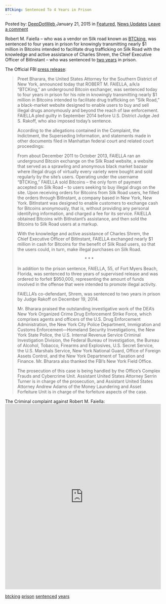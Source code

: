 ```yaml
---
BTCking: Sentenced To 4 Years in Prison
---
```

<article class="post-listing post-8855 post type-post status-publish format-standard has-post-thumbnail hentry  tag-btcking tag-prison tag-sentenced tag-years">
    <div class="post-inner">
        <span>Posted by: <a href="https://www.deepdotweb.com/author/admin/" title="">DeepDotWeb </a></span>
    <span>January 21, 2015</span>
    <span>in <a href="https://www.deepdotweb.com/category/deepdot-news/" rel="category tag">Featured</a>, <a href="https://www.deepdotweb.com/category/news-updates/" rel="category tag">News Updates</a></span>
    <span><a href="https://www.deepdotweb.com/2015/01/21/btcking-sentenced-to-4-years-in-prison/#respond">Leave a comment</a></span>
    </p>
    <div class="clear"></div>
    <div class="entry">
    <p>Robert M. Faiella &#8211; who was a vendor on Silk road known as <a href="http://www.deepdotweb.com/2014/01/27/ceo-of-bitinstant-and-btcking-indicted-in-new-york-on-money-laundering-charges-for-supplying-coins-to-silk-road-users/">BTCking</a>, was sentenced to four years in prison for knowingly transmitting nearly $1 million in Bitcoins intended to facilitate drug trafficking on Silk Road with the knowledge and active assistance of Charles Shrem, the Chief Executive Officer of BitInstant &#8211; who was sentenced to <a href="http://www.businessinsider.com/bitcoin-millionaire-charlie-shrem-sentenced-to-2-years-in-prison-2014-12" target="_blank">two years</a> in prison.</p>
    <p>The Official FBI <a href="http://www.fbi.gov/newyork/press-releases/2015/bitcoin-exchanger-sentenced-in-manhattan-federal-court-to-four-years-in-prison-for-selling-nearly-1-million-in-bitcoins-for-drug-buys-on-silk-road" target="_blank">press release</a>:</p>
    <blockquote><p>Preet Bharara, the United States Attorney for the Southern District of New York, announced today that ROBERT M. FAIELLA, a/k/a “BTCKing,” an underground Bitcoin exchanger, was sentenced today to four years in prison for his role in knowingly transmitting nearly $1 million in Bitcoins intended to facilitate drug trafficking on “Silk Road,” a black-market website designed to enable users to buy and sell illegal drugs anonymously and beyond the reach of law enforcement. FAIELLA pled guilty in September 2014 before U.S. District Judge Jed S. Rakoff, who also imposed today’s sentence.</p>
    <p>According to the allegations contained in the Complaint, the Indictment, the Superseding Information, and statements made in other documents filed in Manhattan federal court and related court proceedings:</p>
    <p>From about December 2011 to October 2013, FAIELLA ran an underground Bitcoin exchange on the Silk Road website, a website that served as a sprawling and anonymous black market bazaar where illegal drugs of virtually every variety were bought and sold regularly by the site’s users. Operating under the username “BTCKing,” FAIELLA sold Bitcoins – the only form of payment accepted on Silk Road – to users seeking to buy illegal drugs on the site. Upon receiving orders for Bitcoins from Silk Road users, he filled the orders through BitInstant, a company based in New York, New York. BitInstant was designed to enable customers to exchange cash for Bitcoins anonymously, that is, without providing any personal identifying information, and charged a fee for its service. FAIELLA obtained Bitcoins with BitInstant’s assistance, and then sold the Bitcoins to Silk Road users at a markup.</p>
    <p>With the knowledge and active assistance of Charles Shrem, the Chief Executive Officer of BitInstant, FAIELLA exchanged nearly $1 million in cash for Bitcoins for the benefit of Silk Road users, so that the users could, in turn, make illegal purchases on Silk Road.</p>
    <p align="center">* * *</p>
    <p>In addition to the prison sentence, FAIELLA, 55, of Fort Myers Beach, Florida, was sentenced to three years of supervised release and was ordered to forfeit $950,000, representing the amount of funds involved in the offense that were intended to promote illegal activity.</p>
    <p>FAIELLA’s co-defendant, Shrem, was sentenced to two years in prison by Judge Rakoff on December 19, 2014.</p>
    <p>Mr. Bharara praised the outstanding investigative work of the DEA’s New York Organized Crime Drug Enforcement Strike Force, which comprises agents and officers of the U.S. Drug Enforcement Administration, the New York City Police Department, Immigration and Customs Enforcement—Homeland Security Investigations, the New York State Police, the U.S. Internal Revenue Service Criminal Investigation Division, the Federal Bureau of Investigation, the Bureau of Alcohol, Tobacco, Firearms and Explosives, U.S. Secret Service, the U.S. Marshals Service, New York National Guard, Office of Foreign Assets Control, and the New York Department of Taxation and Finance. Mr. Bharara also thanked the FBI’s New York Field Office.</p>
    <p>The prosecution of this case is being handled by the Office’s Complex Frauds and Cybercrime Unit. Assistant United States Attorney Serrin Turner is in charge of the prosecution, and Assistant United States Attorney Andrew Adams of the Money Laundering and Asset Forfeiture Unit is in charge of the forfeiture aspects of the case.</p></blockquote>
    <p>The Criminal complaint against Robert M. Faiella:<br />
    <iframe width="100%" height="600" class="scribd_iframe_embed" src="https://www.scribd.com/embeds/253323602/content?start_page=1&amp;view_mode=scroll&amp;show_recommendations=true" data-auto-height="false" data-aspect-ratio="undefined" scrolling="no" id="doc_48299" frameborder="0"></iframe></p>
    </div>
    <a href="https://www.deepdotweb.com/tag/btcking/" rel="tag">btcking</a> <a href="https://www.deepdotweb.com/tag/prison/" rel="tag">prison</a> <a href="https://www.deepdotweb.com/tag/sentenced/" rel="tag">sentenced</a> <a href="https://www.deepdotweb.com/tag/years/" rel="tag">years</a></span> <span style="display:none" class="updated">2015-01-21</span>
    <div style="display:none" class="vcard author" itemprop="author" itemscope itemtype="http://schema.org/Person"><strong class="fn" itemprop="name">
    
